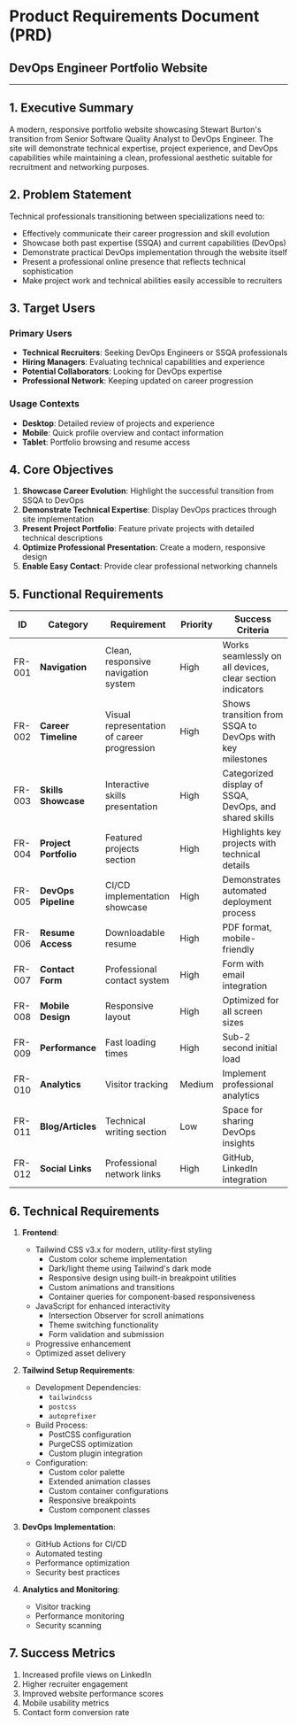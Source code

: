 # Product Requirements Document (PRD)
## DevOps Engineer Portfolio Website

---

## 1. Executive Summary

A modern, responsive portfolio website showcasing Stewart Burton's transition from Senior Software Quality Analyst to DevOps Engineer. The site will demonstrate technical expertise, project experience, and DevOps capabilities while maintaining a clean, professional aesthetic suitable for recruitment and networking purposes.

## 2. Problem Statement

Technical professionals transitioning between specializations need to:
- Effectively communicate their career progression and skill evolution
- Showcase both past expertise (SSQA) and current capabilities (DevOps)
- Demonstrate practical DevOps implementation through the website itself
- Present a professional online presence that reflects technical sophistication
- Make project work and technical abilities easily accessible to recruiters

## 3. Target Users

### Primary Users
- **Technical Recruiters**: Seeking DevOps Engineers or SSQA professionals
- **Hiring Managers**: Evaluating technical capabilities and experience
- **Potential Collaborators**: Looking for DevOps expertise
- **Professional Network**: Keeping updated on career progression

### Usage Contexts
- **Desktop**: Detailed review of projects and experience
- **Mobile**: Quick profile overview and contact information
- **Tablet**: Portfolio browsing and resume access

## 4. Core Objectives

1. **Showcase Career Evolution**: Highlight the successful transition from SSQA to DevOps
2. **Demonstrate Technical Expertise**: Display DevOps practices through site implementation
3. **Present Project Portfolio**: Feature private projects with detailed technical descriptions
4. **Optimize Professional Presentation**: Create a modern, responsive design
5. **Enable Easy Contact**: Provide clear professional networking channels

## 5. Functional Requirements

| ID | Category | Requirement | Priority | Success Criteria |
|----|-----------|------------|-----------|-----------------|
| FR-001 | **Navigation** | Clean, responsive navigation system | High | Works seamlessly on all devices, clear section indicators |
| FR-002 | **Career Timeline** | Visual representation of career progression | High | Shows transition from SSQA to DevOps with key milestones |
| FR-003 | **Skills Showcase** | Interactive skills presentation | High | Categorized display of SSQA, DevOps, and shared skills |
| FR-004 | **Project Portfolio** | Featured projects section | High | Highlights key projects with technical details |
| FR-005 | **DevOps Pipeline** | CI/CD implementation showcase | High | Demonstrates automated deployment process |
| FR-006 | **Resume Access** | Downloadable resume | High | PDF format, mobile-friendly |
| FR-007 | **Contact Form** | Professional contact system | High | Form with email integration |
| FR-008 | **Mobile Design** | Responsive layout | High | Optimized for all screen sizes |
| FR-009 | **Performance** | Fast loading times | High | Sub-2 second initial load |
| FR-010 | **Analytics** | Visitor tracking | Medium | Implement professional analytics |
| FR-011 | **Blog/Articles** | Technical writing section | Low | Space for sharing DevOps insights |
| FR-012 | **Social Links** | Professional network links | High | GitHub, LinkedIn integration |

## 6. Technical Requirements

1. **Frontend**:
   - Tailwind CSS v3.x for modern, utility-first styling
     * Custom color scheme implementation
     * Dark/light theme using Tailwind's dark mode
     * Responsive design using built-in breakpoint utilities
     * Custom animations and transitions
     * Container queries for component-based responsiveness
   - JavaScript for enhanced interactivity
     * Intersection Observer for scroll animations
     * Theme switching functionality
     * Form validation and submission
   - Progressive enhancement
   - Optimized asset delivery

2. **Tailwind Setup Requirements**:
   - Development Dependencies:
     * `tailwindcss`
     * `postcss`
     * `autoprefixer`
   - Build Process:
     * PostCSS configuration
     * PurgeCSS optimization
     * Custom plugin integration
   - Configuration:
     * Custom color palette
     * Extended animation classes
     * Custom container configurations
     * Responsive breakpoints
     * Custom component classes

2. **DevOps Implementation**:
   - GitHub Actions for CI/CD
   - Automated testing
   - Performance optimization
   - Security best practices

3. **Analytics and Monitoring**:
   - Visitor tracking
   - Performance monitoring
   - Security scanning

## 7. Success Metrics

1. Increased profile views on LinkedIn
2. Higher recruiter engagement
3. Improved website performance scores
4. Mobile usability metrics
5. Contact form conversion rate
